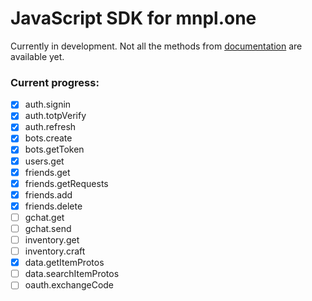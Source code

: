 # JavaScript SDK for mnpl.one

Currently in development. Not all the methods from [documentation](https://docs.mnpl.one) are available yet.

### Current progress:

- [x] auth.signin
- [x] auth.totpVerify
- [x] auth.refresh
- [x] bots.create
- [x] bots.getToken
- [x] users.get
- [x] friends.get
- [x] friends.getRequests
- [x] friends.add
- [x] friends.delete
- [ ] gchat.get
- [ ] gchat.send
- [ ] inventory.get
- [ ] inventory.craft
- [x] data.getItemProtos
- [ ] data.searchItemProtos
- [ ] oauth.exchangeCode
